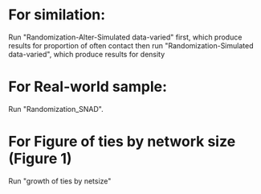 # For similation: 
Run "Randomization-Alter-Simulated data-varied" first, which produce results for proportion of often contact
then run "Randomization-Simulated data-varied", which produce results for density
# For Real-world sample: 
Run "Randomization_SNAD".
# For Figure of ties by network size (Figure 1)
Run "growth of ties by netsize"
